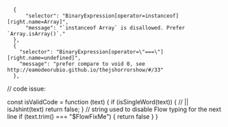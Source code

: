       {
          "selector": "BinaryExpression[operator=instanceof][right.name=Array]",
          "message": "`instanceof Array` is disallowed. Prefer `Array.isArray()`."
      },
      {
        "selector": "BinaryExpression[operator=\"===\"][right.name=undefined]",
        "message": "prefer compare to void 0, see http://eamodeorubio.github.io/thejshorrorshow/#/33"
      },

// code issue:

const isValidCode = function (text) {
  if (isSingleWord(text)) { // || isJshint(text)
    return false;
  }
  // string used to disable Flow typing for the next line
  if (text.trim() === "$FlowFixMe") {
    return false
  }
}